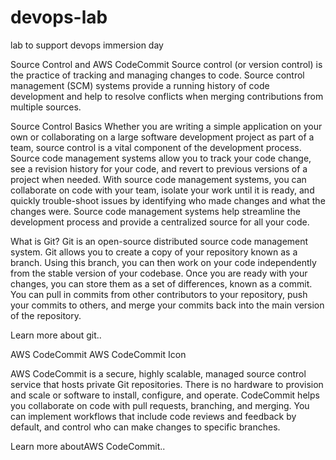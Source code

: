 # devops-lab
lab to support devops immersion day

Source Control and AWS CodeCommit
Source control (or version control) is the practice of tracking and managing changes to code. Source control management (SCM) systems provide a running history of code development and help to resolve conflicts when merging contributions from multiple sources.

Source Control Basics
Whether you are writing a simple application on your own or collaborating on a large software development project as part of a team, source control is a vital component of the development process. Source code management systems allow you to track your code change, see a revision history for your code, and revert to previous versions of a project when needed. With source code management systems, you can collaborate on code with your team, isolate your work until it is ready, and quickly trouble-shoot issues by identifying who made changes and what the changes were. Source code management systems help streamline the development process and provide a centralized source for all your code.

What is Git?
Git is an open-source distributed source code management system. Git allows you to create a copy of your repository known as a branch. Using this branch, you can then work on your code independently from the stable version of your codebase. Once you are ready with your changes, you can store them as a set of differences, known as a commit. You can pull in commits from other contributors to your repository, push your commits to others, and merge your commits back into the main version of the repository.

Learn more about git.. 

AWS CodeCommit
AWS CodeCommit Icon

AWS CodeCommit is a secure, highly scalable, managed source control service that hosts private Git repositories. There is no hardware to provision and scale or software to install, configure, and operate. CodeCommit helps you collaborate on code with pull requests, branching, and merging. You can implement workflows that include code reviews and feedback by default, and control who can make changes to specific branches.

Learn more aboutAWS CodeCommit.. 